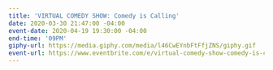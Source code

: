 ```yaml
---
title: 'VIRTUAL COMEDY SHOW: Comedy is Calling'
date: 2020-03-30 21:47:00 -04:00
event-date: 2020-04-19 19:30:00 -04:00
end-time: '09PM'
giphy-url: https://media.giphy.com/media/l46CwEYnbFtFfjZNS/giphy.gif
event-url: https://www.eventbrite.com/e/virtual-comedy-show-comedy-is-calling-tickets-101597348404
---
```


